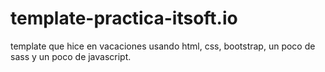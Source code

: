 # template-practica-itsoft.io
template que hice en vacaciones usando html, css, bootstrap, un poco de sass y un poco de javascript. 
